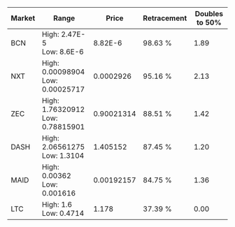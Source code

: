 | Market | Range | Price| Retracement | Doubles to 50% |
| --- | --- | --- | --- | --- |
| BCN | High: 2.47E-5<br />Low: 8.6E-6 | 8.82E-6 | 98.63 % | 1.89 |
| NXT | High: 0.00098904<br />Low: 0.00025717 | 0.0002926 | 95.16 % | 2.13 |
| ZEC | High: 1.76320912<br />Low: 0.78815901 | 0.90021314 | 88.51 % | 1.42 |
| DASH | High: 2.06561275<br />Low: 1.3104 | 1.405152 | 87.45 % | 1.20 |
| MAID | High: 0.00362<br />Low: 0.001616 | 0.00192157 | 84.75 % | 1.36 |
| LTC | High: 1.6<br />Low: 0.4714 | 1.178 | 37.39 % | 0.00 |
